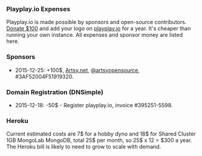 ### Playplay.io Expenses

Playplay.io is made possible by sponsors and open-source contributors. [Donate $100](https://www.paypal.com/cgi-bin/webscr?cmd=_s-xclick&hosted_button_id=GEXDDK46JKGWN) and add your logo on [playplay.io](http://playplay.io) for a year. It's cheaper than running your own instance. All expenses and sponsor money are listed here.

### Sponsors

* 2015-12-25: +100$, [Artsy.net](http://www.artsy.net), [@artsyopensource](https://twitter.com/artsyopensource), #3AF52004F51919320.

### Domain Registration (DNSimple)

* 2015-12-18: -50$ - Register playplay.io, invoice #395251-5598.

### Heroku

Current estimated costs are 7$ for a hobby dyno and 18$ for Shared Cluster 1GB MongoLab MongoDB, total 25$ per month, so 25$ x 12 = $300 a year. The Heroku bill is likely to need to grow to scale with demand.
